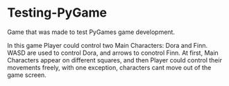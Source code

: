 # Testing-PyGame

Game that was made to test PyGames game development.

In this game Player could control two Main Characters: Dora and Finn. WASD are used to control Dora, and arrows to conotrol Finn.
At first, Main Characters appear on different squares, and then Player could control their movements freely, with one exception, characters cant move out of the game screen.
